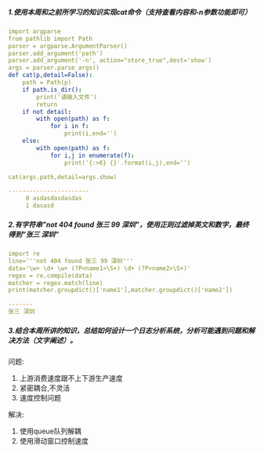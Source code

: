 ##### 1.使用本周和之前所学习的知识实现cat命令（支持查看内容和-n参数功能即可）

```yaml
import argparse
from pathlib import Path
parser = argparse.ArgumentParser()
parser.add_argument('path')
parser.add_argument('-n', action="store_true",dest='show')
args = parser.parse_args()
def cat(p,detail=False):
    path = Path(p)
    if path.is_dir():
        print('请输入文件')
        return
    if not detail:
        with open(path) as f:
            for i in f:
                print(i,end='')
    else:
        with open(path) as f:
            for i,j in enumerate(f):
                print('{:>6} {}'.format(i,j),end='')

cat(args.path,detail=args.show)

-----------------------
     0 asdasdasdasdas
     1 dasasd
```



##### 2.有字符串”not 404 found 张三 99 深圳”，使用正则过滤掉英文和数字，最终得到”张三 深圳”

```yaml
import re
line='''not 404 found 张三 99 深圳'''
data='\w+ \d+ \w+ (?P<name1>\S+) \d+ (?P<name2>\S+)'
regex = re.compile(data)
matcher = regex.match(line)
print(matcher.groupdict()['name1'],matcher.groupdict()['name2'])

-------
张三 深圳
```



##### 3.结合本周所讲的知识，总结如何设计一个日志分析系统，分析可能遇到问题和解决方法（文字阐述）。 

问题:

1. 上游消费速度跟不上下游生产速度
2. 紧密耦合,不灵活
3. 速度控制问题

解决:

1. 使用queue队列解耦
2. 使用滑动窗口控制速度



